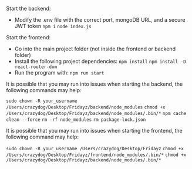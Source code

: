 Start the backend:
- Modify the .env file with the correct port, mongoDB URL, and a secure JWT token
  `npm i`
  `node index.js`

Start the frontend:
- Go into the main project folder (not inside the frontend or backend folder)
- Install the following project dependencies:
  `npm install`
  `npm install -D react-router-dom`
- Run the program with:
  `npm run start`

It is possible that you may run into issues when starting the backend, the following commands may help:

`sudo chown -R your_username /Users/crazydog/Desktop/Fridayz/backend/node_modules`
`chmod +x /Users/crazydog/Desktop/Fridayz/backend/node_modules/.bin/*`
`npm cache clean --force`
`rm -rf node_modules`
`rm package-lock.json`

It is possible that you may run into issues when starting the frontend, the following command may help:

`sudo chown -R your_username /Users/crazydog/Desktop/Fridayz`
`chmod +x /Users/crazydog/Desktop/Fridayz/frontend/node_modules/.bin/*`
`chmod +x /Users/crazydog/Desktop/Fridayz/backend/node_modules/.bin/*`

